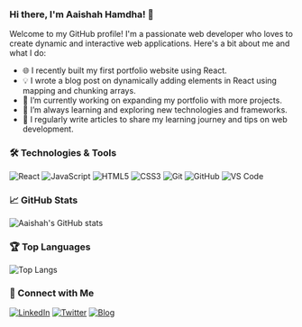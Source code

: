 ### Hi there, I'm Aaishah Hamdha! 👋

Welcome to my GitHub profile! I'm a passionate web developer who loves to create dynamic and interactive web applications. Here's a bit about me and what I do:

- 🌐 I recently built my first portfolio website using React.
- 💡 I wrote a blog post on dynamically adding elements in React using mapping and chunking arrays.
- 🔭 I’m currently working on expanding my portfolio with more projects.
- 🌱 I’m always learning and exploring new technologies and frameworks.
- 📝 I regularly write articles to share my learning journey and tips on web development.

### 🛠️ Technologies & Tools

![React](https://img.shields.io/badge/React-20232A?style=for-the-badge&logo=react&logoColor=61DAFB)
![JavaScript](https://img.shields.io/badge/JavaScript-323330?style=for-the-badge&logo=javascript&logoColor=F7DF1E)
![HTML5](https://img.shields.io/badge/HTML5-E34F26?style=for-the-badge&logo=html5&logoColor=white)
![CSS3](https://img.shields.io/badge/CSS3-1572B6?style=for-the-badge&logo=css3&logoColor=white)
![Git](https://img.shields.io/badge/Git-F05032?style=for-the-badge&logo=git&logoColor=white)
![GitHub](https://img.shields.io/badge/GitHub-181717?style=for-the-badge&logo=github&logoColor=white)
![VS Code](https://img.shields.io/badge/VS_Code-007ACC?style=for-the-badge&logo=visual-studio-code&logoColor=white)

### 📈 GitHub Stats

![Aaishah's GitHub stats](https://github-readme-stats.vercel.app/api?username=YOUR_GITHUB_USERNAME&show_icons=true&theme=radical)

### 🏆 Top Languages

![Top Langs](https://github-readme-stats.vercel.app/api/top-langs/?username=YOUR_GITHUB_USERNAME&layout=compact&theme=radical)

### 🔗 Connect with Me

[![LinkedIn](https://img.shields.io/badge/LinkedIn-0077B5?style=for-the-badge&logo=linkedin&logoColor=white)](https://linkedin.com/in/YOUR_LINKEDIN_PROFILE)
[![Twitter](https://img.shields.io/badge/Twitter-1DA1F2?style=for-the-badge&logo=twitter&logoColor=white)](https://twitter.com/YOUR_TWITTER_HANDLE)
[![Blog](https://img.shields.io/badge/Blog-FFA500?style=for-the-badge&logo=rss&logoColor=white)](https://your-blog-link.com)
